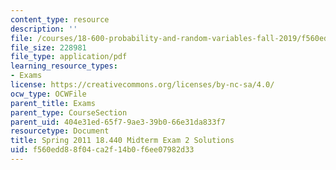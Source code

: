 ```yaml
---
content_type: resource
description: ''
file: /courses/18-600-probability-and-random-variables-fall-2019/f560edd88f04ca2f14b0f6ee07982d33_MIT18_600F19_mid2_S2011_soln.pdf
file_size: 228981
file_type: application/pdf
learning_resource_types:
- Exams
license: https://creativecommons.org/licenses/by-nc-sa/4.0/
ocw_type: OCWFile
parent_title: Exams
parent_type: CourseSection
parent_uid: 404e31ed-65f7-9ae3-39b0-66e31da833f7
resourcetype: Document
title: Spring 2011 18.440 Midterm Exam 2 Solutions
uid: f560edd8-8f04-ca2f-14b0-f6ee07982d33
---
```

